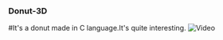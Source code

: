 ### Donut-3D
#It's a donut made in C language.It's quite interesting.
![Video](https://thumbs.gfycat.com/MessyHandmadeDragon-small.gif)
